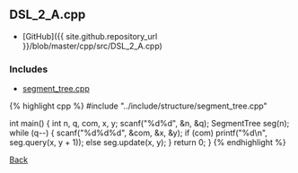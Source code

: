 ## DSL_2_A.cpp

- [GitHub]({{ site.github.repository_url }}/blob/master/cpp/src/DSL_2_A.cpp)

### Includes

- [segment_tree.cpp](../include/structure/segment_tree)

{% highlight cpp %}
#include "../include/structure/segment_tree.cpp"

int main() {
  int n, q, com, x, y;
  scanf("%d%d", &n, &q);
  SegmentTree<RMQ> seg(n);
  while (q--) {
    scanf("%d%d%d", &com, &x, &y);
    if (com) printf("%d\n", seg.query(x, y + 1));
    else seg.update(x, y);
  }
  return 0;
}
{% endhighlight %}

[Back](../..)

